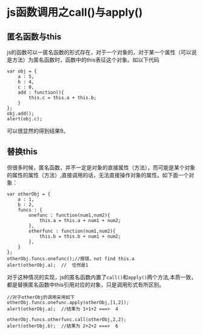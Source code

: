 # js函数调用之call()与apply()
## 匿名函数与this
js的函数可以一匿名函数的形式存在，对于一个对象的，对于某一个属性（可以说是方法）为匿名函数时，函数中的this表征这个对象。如以下代码
```
var obj = {
    a : 5,
    b : 4,
    c : 0,
    add : function(){
        this.c = this.a + this.b;
    }
};
obj.add();
alert(obj.c);
```
可以很显然的得到结果9。
## 替换this
但很多时候，匿名函数，并不一定是对象的直接属性（方法），而可能是某个对象的属性的属性（方法）,直接调用的话，无法直接操作对象的属性。如下面一个对象：
```
var otherObj = {
    a : 1,
    b : 2,
    funcs : {
        onefunc : function(num1,num2){
            this.a = this.a + num1 + num2;
        },
        otherfunc : function(num1,num2){
            this.b = this.b + num1 + num2;
        },
    }
};
otherObj.funcs.onefunc();//报错，not find this.a
alert(otherObj.a);  //  任然是1
```
对于这种情况的实现，js的匿名函数内置了`call()`和`apply()`两个方法,本质一致，都是替换匿名函数中this引用对应的对象，只是调用形式有所区别。
```
//对于otherObj的调用采用如下
otherObj.funcs.onefunc.apply(otherObj,[1,2]);
alert(otherObj.a);  //结果为 1+1+2 ===>  4

otherObj.funcs.otherfunc.call(otherObj,2,2);
alert(otherObj.b);  //结果为 2+2+2 ===>  6
```